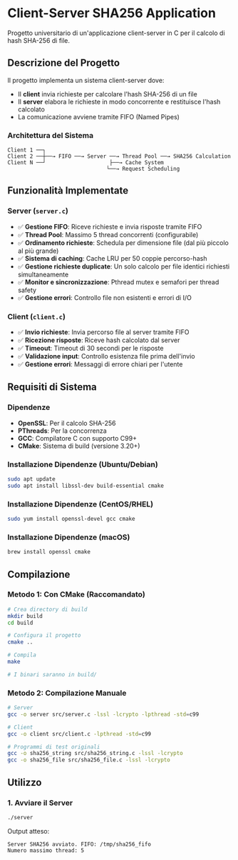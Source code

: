 # Client-Server SHA256 Application

Progetto universitario di un'applicazione client-server in C per il calcolo di hash SHA-256 di file.

## Descrizione del Progetto

Il progetto implementa un sistema client-server dove:
- Il **client** invia richieste per calcolare l'hash SHA-256 di un file
- Il **server** elabora le richieste in modo concorrente e restituisce l'hash calcolato
- La comunicazione avviene tramite FIFO (Named Pipes)

### Architettura del Sistema

```
Client 1 ──┐
Client 2 ──┼──→ FIFO ──→ Server ──→ Thread Pool ──→ SHA256 Calculation
Client N ──┘                    ├──→ Cache System
                               └──→ Request Scheduling
```

## Funzionalità Implementate

### Server (`server.c`)
- ✅ **Gestione FIFO**: Riceve richieste e invia risposte tramite FIFO
- ✅ **Thread Pool**: Massimo 5 thread concorrenti (configurabile)
- ✅ **Ordinamento richieste**: Schedula per dimensione file (dal più piccolo al più grande)
- ✅ **Sistema di caching**: Cache LRU per 50 coppie percorso-hash
- ✅ **Gestione richieste duplicate**: Un solo calcolo per file identici richiesti simultaneamente
- ✅ **Monitor e sincronizzazione**: Pthread mutex e semafori per thread safety
- ✅ **Gestione errori**: Controllo file non esistenti e errori di I/O

### Client (`client.c`)
- ✅ **Invio richieste**: Invia percorso file al server tramite FIFO
- ✅ **Ricezione risposte**: Riceve hash calcolato dal server
- ✅ **Timeout**: Timeout di 30 secondi per le risposte
- ✅ **Validazione input**: Controllo esistenza file prima dell'invio
- ✅ **Gestione errori**: Messaggi di errore chiari per l'utente

## Requisiti di Sistema

### Dipendenze
- **OpenSSL**: Per il calcolo SHA-256
- **PThreads**: Per la concorrenza
- **GCC**: Compilatore C con supporto C99+
- **CMake**: Sistema di build (versione 3.20+)

### Installazione Dipendenze (Ubuntu/Debian)
```bash
sudo apt update
sudo apt install libssl-dev build-essential cmake
```

### Installazione Dipendenze (CentOS/RHEL)
```bash
sudo yum install openssl-devel gcc cmake
```

### Installazione Dipendenze (macOS)
```bash
brew install openssl cmake
```

## Compilazione

### Metodo 1: Con CMake (Raccomandato)
```bash
# Crea directory di build
mkdir build
cd build

# Configura il progetto
cmake ..

# Compila
make

# I binari saranno in build/
```

### Metodo 2: Compilazione Manuale
```bash
# Server
gcc -o server src/server.c -lssl -lcrypto -lpthread -std=c99

# Client  
gcc -o client src/client.c -lpthread -std=c99

# Programmi di test originali
gcc -o sha256_string src/sha256_string.c -lssl -lcrypto
gcc -o sha256_file src/sha256_file.c -lssl -lcrypto
```

## Utilizzo

### 1. Avviare il Server
```bash
./server
```

Output atteso:
```
Server SHA256 avviato. FIFO: /tmp/sha256_fifo
Numero massimo thread: 5
```

###